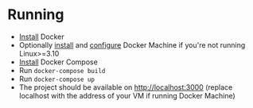 # Running
 - [Install](https://docs.docker.com/engine/installation/) Docker
 - Optionally [install](https://docs.docker.com/machine/install-machine/) and [configure](https://docs.docker.com/machine/get-started/) Docker Machine if you're not running Linux>=3.10
 - [Install](https://docs.docker.com/compose/install/) Docker Compose
 - Run `docker-compose build`
 - Run `docker-compose up`
 - The project should be available on [http://localhost:3000](http://localhost:3000) (replace localhost with the address of your VM if running Docker Machine)
